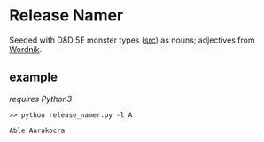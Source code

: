 # Release Namer

Seeded with D&D 5E monster types ([src](https://en.wikipedia.org/wiki/List_of_Dungeons_%26_Dragons_5th_edition_monsters)) as nouns; adjectives from [Wordnik](https://www.wordnik.com/lists/adjectives-with-2-syllables-that-end-in-y).


## example

_requires Python3_

`>> python release_namer.py -l A`

`Able Aarakocra`
